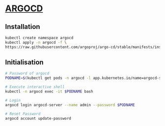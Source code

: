 # [ARGOCD](https://argoproj.github.io/argo-cd/getting_started/)

## Installation
```bash
kubectl create namespace argocd
kubectl apply -n argocd -f \
https://raw.githubusercontent.com/argoproj/argo-cd/stable/manifests/install.yaml
```

## Initialisation
```bash
# Password of argocd
PODNAME=$(kubectl get pods -n argocd -l app.kubernetes.io/name=argocd-server -o name | cut -d'/' -f 2)

# Execute interactive shell
kubectl -n argocd exec -it $PODNAME bash

# Login
argocd login argocd-server --name admin --password $PODNAME

# Reset Password
argocd account update-password
```